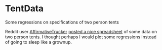 # TentData
Some regressions on specifications of two person tents

Reddit user
[AffirmativeTrucker](https://www.reddit.com/user/AffirmativeTrucker) 
[posted a nice spreadsheet](https://www.reddit.com/r/CampingGear/comments/5rcohh/a_spreadsheet_of_most_two_person_suitable_tents/)
of some data on two person tents. I thought perhaps I would plot some
regressions instead of going to sleep like a grownup.
